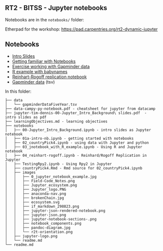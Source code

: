 ## RT2 - BITSS - Jupyter notebooks

Notebooks are in the `notebooks/` folder:

Etherpad for the workshop: <https://pad.carpentries.org/rt2-dynamic-jupyter>

## Notebooks

* [Intro Slides](notebooks/00-Jupyter_Intro_Background.ipynb)
* [Getting familiar with Notebooks](notebooks/01a-intro-nb.ipynb)
* [Exercise working with Gapminder data](notebooks/02_countryPick4.ipynb)
* [R example with babynames](notebooks/03_jnotebook_with_R_example.ipynb)
* [Reinhart-Rogoff replication notebook](notebooks/04_reinhart-rogoff.ipynb)
* [Gapminder data](data/gapminderDataFiveYear.tsv) (tsv)

In this folder:

~~~
├── data
│   └── gapminderDataFiveYear.tsv
├── data-campy-py-notebook.pdf - cheatsheet for jupyter from datacamp
├── jupyter-tim-dennis-00-Jupyter_Intro_Background\ slides.pdf  - intro slides as pdf
├── learningObjectives.md - learning objectives
├── notebooks
│   ├── 00-Jupyter_Intro_Background.ipynb - intro slides as Jupyter notebook
│   ├── 01a-intro-nb.ipynb - getting started with notebooks
│   ├── 02_countryPick4.ipynb - using data with Jupyter and python
│   ├── 03_jnotebook_with_R_example.ipynb - Using R and Jupyter notebook
│   ├── 04_reinhart-rogoff.ipynb - Reinhard/Rogoff Replication in Jupyter
│   ├── TestingRpy2.ipynb - Using Rpy2 in Jupyter
│   ├── countryPick4.Rmd - Rmd source for 02_countryPick4.ipynb
│   ├── images
│   │   ├── 0_jupyter_notebook_example.jpg
│   │   ├── Field-Code_Notes.png
│   │   ├── Jupyter_ecosystem.png
│   │   ├── Jupyter_logo.PNG
│   │   ├── anaconda-nav.png
│   │   ├── brokenChain.jpg
│   │   ├── ecosystem.svg
│   │   ├── if_markdown_298823.png
│   │   ├── jupyter-json-rendered-notebook.png
│   │   ├── jupyter-json.png
│   │   ├── jupyter-notebook-sections-.png
│   │   ├── notebook_components.png
│   │   ├── pandoc-diagram.jpg
│   │   └── r2t-orientation.png
│   ├── jupyter-logo.png
│   └── readme.md
└── readme.md
~~~
